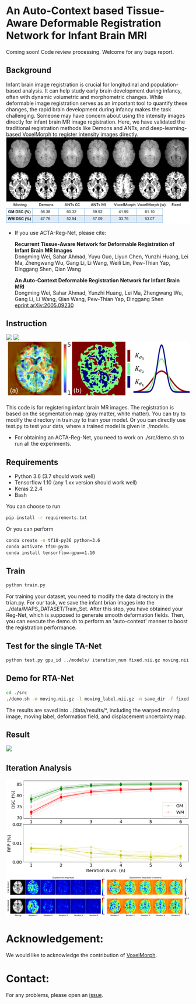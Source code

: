 # An Auto-Context based Tissue-Aware Deformable Registration Network for Infant Brain MRI
Coming soon! Code review processing. Welcome for any bugs report.

## Background
Infant brain image registration is crucial for longitudinal and population-based analysis. It can help study early brain development during infancy, often with
dynamic volumetric and morphometric changes. While deformable image registration serves as an important tool to quantify these changes, the rapid brain
development during infancy makes the task challenging. Someone may have concern about using the intensity images directly for infant brain MR image registration. Here,
we have validated the traditional registration methods like Demons and ANTs, and deep-learning-based VoxelMorph to register intensity images directly.
<img src='./Fig/intensity.png' />



  * If you use ACTA-Reg-Net, please cite:
    
    **Recurrent Tissue-Aware Network for Deformable Registration of Infant Brain MR Images**   
    Dongming Wei, Sahar Ahmad, Yuyu Guo, Liyun Chen, Yunzhi Huang, Lei Ma, Zhengwang Wu, Gang Li, Li Wang, Weili Lin, Pew-Thian Yap, Dinggang Shen, Qian Wang

    **An Auto-Context Deformable Registration Network for Infant Brain MRI**    
    Dongming Wei, Sahar Ahmad, Yunzhi Huang, Lei Ma, Zhengwang Wu, Gang Li, Li Wang, Qian Wang, Pew-Thian Yap, Dinggang Shen    
    [eprint arXiv:2005.09230](https://arxiv.org/abs/2005.09230)

## Instruction
<img src='./Fig/Auto_Context.png' />
<img src='./Fig/TAReg.png' />
<img src='./Fig/Exemplar_Gaussian_Smoothing.png' />


This code is for registering infant brain MR images. The registration is based on the segmentation map (gray matter, white matter). You can try to modify the directory in train.py to train your model. Or you can directly use test.py to test your data, where a trained model is given in ./models.

 * For obtaining an ACTA-Reg-Net, you need to work on ./src/demo.sh to run all the experiments.

## Requirements
- Python 3.6 (3.7 should work well)
- Tensorflow 1.10 (any 1.xx version should work well)
- Keras 2.2.4
- Bash

You can choose to run
```bash
pip install -r requirements.txt
```
Or you can perform
```bash
conda create -n tf10-py36 python=3.6
conda activate tf10-py36
conda install tensorflow-gpu==1.10
```
## Train
```bash
python train.py
```
For training your dataset, you need to modify the data directory in the trian.py. For our task, we save the infant brian images into the ../data/MAPS_DATASET/Train_Set. 
After this step, you have obtained your Reg-Net, which is supposed to generate smooth deformation fields. Then, you can execute the demo.sh to perform an 'auto-context' manner to boost the registration performance.

## Test for the single TA-Net
```bash
python test.py gpu_id ../models/ iteration_num fixed.nii.gz moving.nii.gz moving_label.nii.gz
```

## Demo for RTA-Net
```bash
cd ./src
./demo.sh -m moving.nii.gz -l moving_label.nii.gz -n save_dir -f fixed.nii.gz
```
The results are saved into ../data/results/*, including the warped moving image, moving label, deformation field, and displacement uncertainty map.

## Result
<img src='./Fig/Segmentation_Intensity.png' />

## Iteration Analysis
<img src='./Fig/Iterations.png' />
<img src='./Fig/Displacement_Uncertainty.png'>


# Acknowledgement:
We would like to acknowledge the contribution of [VoxelMorph](https://github.com/voxelmorph/voxelmorph).


# Contact:
For any problems, please open an [issue](https://github.com/Barnonewdm/ACTA-Reg-Net/issues/new).



